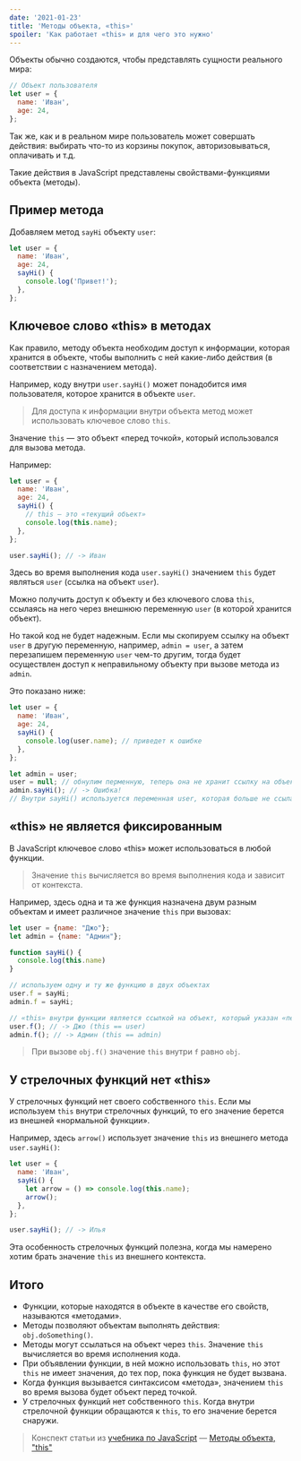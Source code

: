 ```yaml
---
date: '2021-01-23'  
title: 'Методы объекта, «this»'  
spoiler: 'Как работает «this» и для чего это нужно'
---
```


Объекты обычно создаются, чтобы представлять сущности реального мира:

```jsx
// Объект пользователя
let user = {
  name: 'Иван',
  age: 24,
};
```

Так же, как и в реальном мире пользователь может совершать действия: выбирать что-то из корзины покупок,
авторизовываться, оплачивать и т.д.

Такие действия в JavaScript представлены свойствами-функциями объекта (методы).

## Пример метода

Добавляем метод `sayHi` объекту `user`:

```jsx
let user = {
  name: 'Иван',
  age: 24,
  sayHi() {
    console.log('Привет!');
  },
};
```

## Ключевое слово «this» в методах

Как правило, методу объекта необходим доступ к информации, которая хранится в объекте, чтобы выполнить с ней какие-либо
действия (в соответствии с назначением метода).

Например, коду внутри `user.sayHi()` может понадобится имя пользователя, которое хранится в объекте `user`.

> Для доступа к информации внутри объекта метод может использовать
> ключевое слово `this`.

Значение `this` — это объект «перед точкой», который использовался для вызова метода.

Например:

```jsx
let user = {
  name: 'Иван',
  age: 24,
  sayHi() {
    // this — это «текущий объект»
    console.log(this.name);
  },
};

user.sayHi(); // -> Иван
```

Здесь во время выполнения кода `user.sayHi()` значением `this` будет являться `user` (ссылка на объект `user`).

Можно получить доступ к объекту и без ключевого слова `this`, ссылаясь на него через внешнюю переменную `user` (в
которой хранится объект).

Но такой код не будет надежным. Если мы скопируем ссылку на объект `user` в другую переменную, например, `admin = user`,
а затем перезапишем переменную `user` чем-то другим, тогда будет осуществлен доступ к неправильному объекту при вызове
метода из `admin`.

Это показано ниже:

```jsx
let user = {
  name: 'Иван',
  age: 24,
  sayHi() {
    console.log(user.name); // приведет к ошибке
  },
};

let admin = user;
user = null; // обнулим перменную, теперь она не хранит ссылку на объект
admin.sayHi(); // -> Ошибка!
// Внутри sayHi() используется переменная user, которая больше не ссылается на объект
```

## «this» не является фиксированным

В JavaScript ключевое слово «this» может использоваться в любой функции.

> Значение `this` вычисляется во время выполнения кода и зависит от
> контекста.

Например, здесь одна и та же функция назначена двум разным объектам и имеет различное значение `this` при вызовах:

```jsx
let user = {name: "Джо"};
let admin = {name: "Админ"};

function sayHi() {
  console.log(this.name)
}

// используем одну и ту же функцию в двух объектах
user.f = sayHi;
admin.f = sayHi;

// «this» внутри функции является ссылкой на объект, который указан «перед точкой»
user.f(); // -> Джо (this == user)
admin.f(); // -> Админ (this == admin)
```

> При вызове `obj.f()` значение `this` внутри `f` равно `obj`.

## У стрелочных функций нет «this»

У стрелочных функций нет своего собственного `this`. Если мы используем `this` внутри стрелочных функций, то его
значение берется из внешней «нормальной функции».

Например, здесь `arrow()` использует значение `this` из внешнего метода `user.sayHi()`:

```jsx
let user = {
  name: 'Иван',
  sayHi() {
    let arrow = () => console.log(this.name);
    arrow();
  },
};

user.sayHi(); // -> Илья
```

Эта особенность стрелочных функций полезна, когда мы намерено хотим брать значение `this` из внешнего контекста.

## Итого

- Функции, которые находятся в объекте в качестве его свойств, называются «методами».
- Методы позволяют объектам выполнять действия: `obj.doSomething()`.
- Методы могут ссылаться на объект через `this`. Значение `this` вычисляется во время исполнения кода.
- При объявлении функции, в ней можно использовать `this`, но этот `this` не имеет значения, до тех пор, пока функция не
  будет вызвана.
- Когда функция вызывается синтаксисом «метода», значением `this` во время вызова будет объект перед точкой.
- У стрелочных функций нет собственного `this`. Когда внутри стрелочной функции обращаются к `this`, то его значение
  берется снаружи.

> Конспект статьи из [учебника по JavaScript](https://learn.javascript.ru/) — [Методы объекта, "this"](https://learn.javascript.ru/object-methods)
